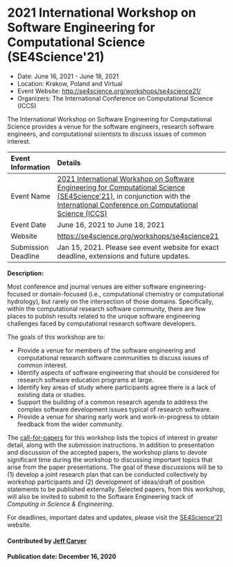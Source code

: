 
# 2021 International Workshop on Software Engineering for Computational Science (SE4Science'21)

- Date: June 16, 2021 - June 18, 2021
- Location: Krakow, Poland and Virtual
- Event Website: http://se4science.org/workshops/se4science21/
- Organizers:  The International Conference on Computational Science (ICCS)

<!-- begin deck text -->
The International Workshop on Software Engineering for Computational Science provides a venue for the software engineers, research software engineers, and computational scientists to discuss issues of common interest.
<!-- end deck text -->

Event Information | Details
:--- | :---			   
Event Name | [2021 International Workshop on Software Engineering for Computational Science (SE4Science'21)](https://se4science.org/workshops/se4science21/index.htm), in conjunction with the [International Conference on Computational Science (ICCS)](https://www.iccs-meeting.org/iccs2021/)
Event Date | June 16, 2021 to June 18, 2021
Website | https://se4science.org/workshops/se4science21
Submission Deadline | Jan 15, 2021. Please see event website for exact deadline, extensions and future updates.

**Description:**

Most conference and journal venues are either software engineering-focused or domain-focused (i.e., computational chemistry or computational hydrology), but rarely on the intersection of those domains. Specifically, within the computational research software community, there are few places to publish results related to the unique software engineering challenges faced by computational research software developers.

The goals of this workshop are to:
- Provide a venue for members of the software engineering and computational research software communities to discuss issues of common interest.
- Identify aspects of software engineering that should be considered for research software education programs at large.
- Identify key areas of study where participants agree there is a lack of existing data or studies.
- Support the building of a common research agenda to address the complex software development issues typical of research software.
- Provide a venue for sharing early work and work-in-progress to obtain feedback from the wider community.

The [call-for-papers](https://se4science.org/workshops/se4science21/cfp.htm) for this workshop lists the topics of interest in greater detail, along with the submission instructions. In addition to presentation and discussion of the accepted papers, the workshop plans to devote significant time during the workshop to discussing important topics that arise from the paper presentations. The goal of these discussions will be to (1) develop a joint research plan that can be conducted collectively by workshop participants and (2) development of ideas/draft of position statements to be published externally. Selected papers, from this workshop, will also be invited to submit to the Software Engineering track of *Computing in Science & Engineering.*

For deadlines, important dates and updates, please visit the [SE4Science'21](http://se4science.org/workshops/se4science21/) website.


#### Contributed by [Jeff Carver](https://github.com/JeffCarver "Jeff Carver GitHub Profile")

#### Publication date: December 16, 2020

<!---
Publish: yes
RSS update: 2020-12-22
Categories: development, collaboration
Topics: conferences and workshops
--->
